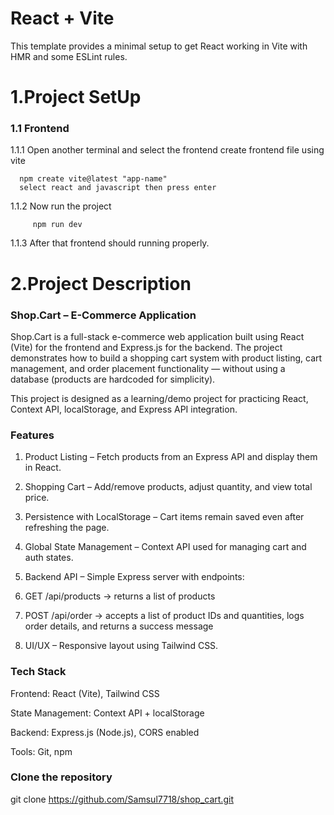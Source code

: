 # React + Vite

This template provides a minimal setup to get React working in Vite with HMR and some ESLint rules.

# 1.Project SetUp


### 1.1 Frontend

  1.1.1 Open another terminal and select the frontend create frontend file using vite

      npm create vite@latest "app-name"
      select react and javascript then press enter

  1.1.2 Now run the project 

         npm run dev
         
1.1.3 After that frontend should running properly.


# 2.Project Description

### Shop.Cart – E-Commerce Application
 

Shop.Cart is a full-stack e-commerce web application built using React (Vite) for the frontend and Express.js for the backend.
The project demonstrates how to build a shopping cart system with product listing, cart management, and order placement 
functionality — without using a database (products are hardcoded for simplicity).

This project is designed as a learning/demo project for practicing React, Context API, localStorage, and Express API integration.

### Features

1. Product Listing – Fetch products from an Express API and display them in React.

2. Shopping Cart – Add/remove products, adjust quantity, and view total price.

3. Persistence with LocalStorage – Cart items remain saved even after refreshing the page.

4. Global State Management – Context API used for managing cart and auth states.

5. Backend API – Simple Express server with endpoints:

6. GET /api/products → returns a list of products

7. POST /api/order → accepts a list of product IDs and quantities, logs order details, and returns a success message

8. UI/UX – Responsive layout using Tailwind CSS.

### Tech Stack

Frontend: React (Vite), Tailwind CSS

State Management: Context API + localStorage

Backend: Express.js (Node.js), CORS enabled

Tools: Git, npm

### Clone the repository

git clone https://github.com/Samsul7718/shop_cart.git


        

